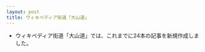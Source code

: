 ```yaml
---
layout: post
title: ウィキペディア街道「大山道」
---
```


- ウィキペディア街道「大山道」では、これまでに24本の記事を新規作成しました。



<script src="https://embed.github.com/view/geojson/wikipedia-kaido/wikipedia-kaido/master/oyamamichi.geojson"></script>

